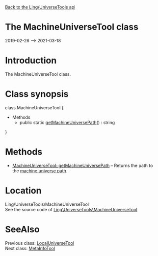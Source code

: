 [Back to the Ling/UniverseTools api](https://github.com/lingtalfi/UniverseTools/blob/master/doc/api/Ling/UniverseTools.md)



The MachineUniverseTool class
================
2019-02-26 --> 2021-03-18






Introduction
============

The MachineUniverseTool class.



Class synopsis
==============


class <span class="pl-k">MachineUniverseTool</span>  {

- Methods
    - public static [getMachineUniversePath](https://github.com/lingtalfi/UniverseTools/blob/master/doc/api/Ling/UniverseTools/MachineUniverseTool/getMachineUniversePath.md)() : string

}






Methods
==============

- [MachineUniverseTool::getMachineUniversePath](https://github.com/lingtalfi/UniverseTools/blob/master/doc/api/Ling/UniverseTools/MachineUniverseTool/getMachineUniversePath.md) &ndash; Returns the path to the [machine universe path](https://github.com/lingtalfi/UniverseTools/blob/master/doc/pages/conception-notes.md#machine-universe).





Location
=============
Ling\UniverseTools\MachineUniverseTool<br>
See the source code of [Ling\UniverseTools\MachineUniverseTool](https://github.com/lingtalfi/UniverseTools/blob/master/MachineUniverseTool.php)



SeeAlso
==============
Previous class: [LocalUniverseTool](https://github.com/lingtalfi/UniverseTools/blob/master/doc/api/Ling/UniverseTools/LocalUniverseTool.md)<br>Next class: [MetaInfoTool](https://github.com/lingtalfi/UniverseTools/blob/master/doc/api/Ling/UniverseTools/MetaInfoTool.md)<br>
